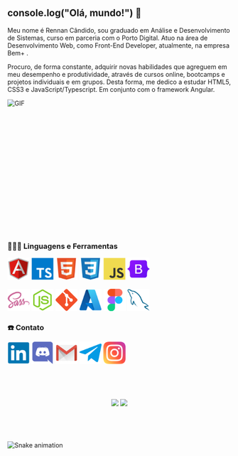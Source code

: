 ## console.log("Olá, mundo!") :wave:

Meu nome é Rennan Cândido, sou graduado em Análise e Desenvolvimento de Sistemas, curso em parceria com o Porto Digital. Atuo na área de Desenvolvimento Web, como Front-End Developer, atualmente, na empresa Bem+ . 

Procuro, de forma constante, adquirir novas habilidades que agreguem em meu desempenho e produtividade, através de cursos online, bootcamps e projetos individuais e em grupos. Desta forma, me dedico a estudar HTML5, CSS3 e JavaScript/Typescript. Em conjunto com o framework Angular. 

<img align="right" alt="GIF" src="https://github.com/abhisheknaiidu/abhisheknaiidu/blob/master/code.gif?raw=true" width="550" height="320" />


<h3>👨🏻‍💻 Linguagens e Ferramentas</h3>

<p>
  <img alt="Angular" src="https://github.com/devicons/devicon/blob/master/icons/angularjs/angularjs-original.svg" width="50" title="Angular"/>
  <img alt="TypeScript" src="https://github.com/devicons/devicon/blob/master/icons/typescript/typescript-original.svg" width="50" title="TypeScript"/>
  <img alt="HTML5" src="https://github.com/devicons/devicon/blob/master/icons/html5/html5-original.svg" width="50" title="HTML5"/>
  <img alt="CSS3" src="https://github.com/devicons/devicon/blob/master/icons/css3/css3-original.svg" width="50" title="CSS3"/>
  <img alt="JavaScript" src="https://github.com/devicons/devicon/blob/master/icons/javascript/javascript-original.svg" width="50" title="JavaScript"/>
  <img alt="Bootstrap" src="https://github.com/devicons/devicon/blob/master/icons/bootstrap/bootstrap-original.svg" width="50" title="Bootstrap"/>
  <br>
  <br>
  <img alt="SASS" src="https://github.com/devicons/devicon/blob/master/icons/sass/sass-original.svg" width="50" title="SASS"/>
  <img alt="Node" src="https://github.com/devicons/devicon/blob/master/icons/nodejs/nodejs-original.svg" width="50" title="Node"/>
  <img alt="Git" src="https://github.com/devicons/devicon/blob/master/icons/git/git-original.svg" width="50" title="Git"/>
  <img alt="azure" src="https://github.com/devicons/devicon/blob/master/icons/azure/azure-original.svg" width="50" title="Azure"/>
  <img alt="Figma" src="https://github.com/devicons/devicon/blob/master/icons/figma/figma-original.svg" width="50" title="Figma"/>
  <img alt="mysql" src="https://github.com/devicons/devicon/blob/master/icons/mysql/mysql-original.svg" width="50" title="Mysql"/>
</p>

<h3>☎️ Contato</h3>

<a href=https://www.linkedin.com/in/rennan-candido1/><img src="https://github.com/devicons/devicon/blob/master/icons/linkedin/linkedin-original.svg" alt='linkedlin' width="50"></a>
<a href=#><img src="https://github.com/Rennan-sbarros/rennan-sbarros/blob/main/Diversos/icons/discordia.png" alt='discord' width="50"></a>
<a href = mailto:rennan_sbarros@hotmail.com><img src="https://github.com/Rennan-sbarros/rennan-sbarros/blob/main/Diversos/icons/gmail.png" alt='email' width="50"></a>
<a href = https://t.me/Rennancandido><img src="https://github.com/Rennan-sbarros/rennan-sbarros/blob/main/Diversos/icons/telegram.png" alt='telegram' width="50"></a>
<a href = https://www.instagram.com/rennan_candid0/><img src="https://github.com/Rennan-sbarros/rennan-sbarros/blob/main/Diversos/icons/instagram.png" alt='instagram' width="50"></a>

<p>&nbsp;</p>
<p>&nbsp;</p>

<p align = "center">
  <img height="180em" src="https://github-readme-stats.vercel.app/api?username=Rennan-sbarros&show_icons=true&theme=dracula&include_all_commits=true&count_private=true"/>
  <img height="180em" src="https://github-readme-stats.vercel.app/api/top-langs/?username=Rennan-sbarros&layout=compact&langs_count=7&theme=dracula"/>
</p>


<p>&nbsp;</p>
<p>&nbsp;</p>

![Snake animation](https://github.com/rennan-sbarros/rennan-sbarros/master/github-contribution-grid-snake.svg)